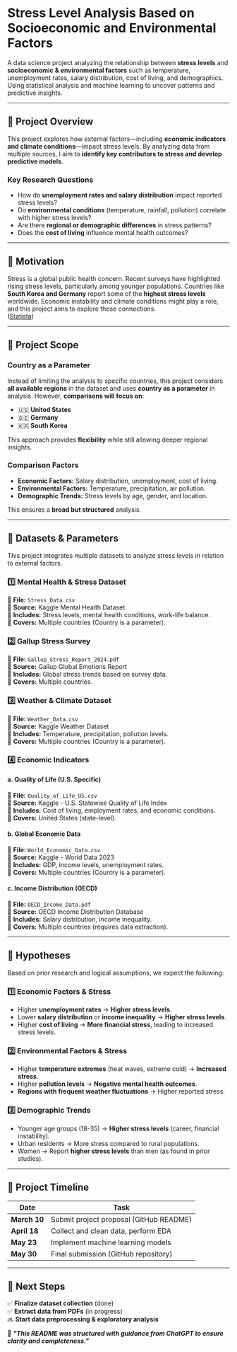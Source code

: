 # **Stress Level Analysis Based on Socioeconomic and Environmental Factors**

A data science project analyzing the relationship between **stress levels** and **socioeconomic & environmental factors** such as temperature, unemployment rates, salary distribution, cost of living, and demographics. Using statistical analysis and machine learning to uncover patterns and predictive insights.

---

## **📌 Project Overview**
This project explores how external factors—including **economic indicators and climate conditions**—impact stress levels. By analyzing data from multiple sources, I aim to **identify key contributors to stress and develop predictive models**.

### **Key Research Questions**
- How do **unemployment rates and salary distribution** impact reported stress levels?
- Do **environmental conditions** (temperature, rainfall, pollution) correlate with higher stress levels?
- Are there **regional or demographic differences** in stress patterns?
- Does the **cost of living** influence mental health outcomes?

---

## **📌 Motivation**
Stress is a global public health concern. Recent surveys have highlighted rising stress levels, particularly among younger populations. Countries like **South Korea and Germany** report some of the **highest stress levels** worldwide. Economic instability and climate conditions might play a role, and this project aims to explore these connections.  
([Statista](https://www.statista.com/statistics/1057961/the-most-stressed-out-populations-worldwide/?utm_source=chatgpt.com))

---

## **📌 Project Scope**
### **Country as a Parameter**
Instead of limiting the analysis to specific countries, this project considers **all available regions** in the dataset and uses **country as a parameter** in analysis. However, **comparisons will focus on**:
- 🇺🇸 **United States**
- 🇩🇪 **Germany**
- 🇰🇷 **South Korea**

This approach provides **flexibility** while still allowing deeper regional insights.

### **Comparison Factors**
- **Economic Factors:** Salary distribution, unemployment, cost of living.
- **Environmental Factors:** Temperature, precipitation, air pollution.
- **Demographic Trends:** Stress levels by age, gender, and location.

This ensures a **broad but structured** analysis.

---

## **📌 Datasets & Parameters**
This project integrates multiple datasets to analyze stress levels in relation to external factors.

### **1️⃣ Mental Health & Stress Dataset**
📂 **File:** `Stress_Data.csv`  
📌 **Source:** Kaggle Mental Health Dataset  
📌 **Includes:** Stress levels, mental health conditions, work-life balance.  
📌 **Covers:** Multiple countries (Country is a parameter).  

### **2️⃣ Gallup Stress Survey**
📂 **File:** `Gallup_Stress_Report_2024.pdf`  
📌 **Source:** Gallup Global Emotions Report  
📌 **Includes:** Global stress trends based on survey data.  
📌 **Covers:** Multiple countries.  

### **3️⃣ Weather & Climate Dataset**
📂 **File:** `Weather_Data.csv`  
📌 **Source:** Kaggle Weather Dataset  
📌 **Includes:** Temperature, precipitation, pollution levels.  
📌 **Covers:** Multiple countries (Country is a parameter).  

### **4️⃣ Economic Indicators**
#### **a. Quality of Life (U.S. Specific)**
📂 **File:** `Quality_of_Life_US.csv`  
📌 **Source:** Kaggle - U.S. Statewise Quality of Life Index  
📌 **Includes:** Cost of living, employment rates, and economic conditions.  
📌 **Covers:** United States (state-level).  

#### **b. Global Economic Data**
📂 **File:** `World_Economic_Data.csv`  
📌 **Source:** Kaggle - World Data 2023  
📌 **Includes:** GDP, income levels, unemployment rates.  
📌 **Covers:** Multiple countries (Country is a parameter).  

#### **c. Income Distribution (OECD)**
📂 **File:** `OECD_Income_Data.pdf`  
📌 **Source:** OECD Income Distribution Database  
📌 **Includes:** Salary distribution, income inequality.  
📌 **Covers:** Multiple countries (requires data extraction).  

---

## **📌 Hypotheses**
Based on prior research and logical assumptions, we expect the following:

### **1️⃣ Economic Factors & Stress**
- Higher **unemployment rates** → **Higher stress levels**.
- Lower **salary distribution** or **income inequality** → **Higher stress levels**.
- Higher **cost of living** → **More financial stress**, leading to increased stress levels.

### **2️⃣ Environmental Factors & Stress**
- Higher **temperature extremes** (heat waves, extreme cold) → **Increased stress**.
- Higher **pollution levels** → **Negative mental health outcomes**.
- **Regions with frequent weather fluctuations** → Higher reported stress.

### **3️⃣ Demographic Trends**
- Younger age groups (18-35) → **Higher stress levels** (career, financial instability).
- Urban residents → More stress compared to rural populations.
- Women → Report **higher stress levels** than men (as found in prior studies).

---

## **📌 Project Timeline**
| Date | Task |
|------|------|
| **March 10** | Submit project proposal (GitHub README) |
| **April 18** | Collect and clean data, perform EDA |
| **May 23** | Implement machine learning models |
| **May 30** | Final submission (GitHub repository) |

---

## **📌 Next Steps**
✅ **Finalize dataset collection** (done)  
✅ **Extract data from PDFs** (in progress)  
🔜 **Start data preprocessing & exploratory analysis**  

📌 **_"This README was structured with guidance from ChatGPT to ensure clarity and completeness."_**
